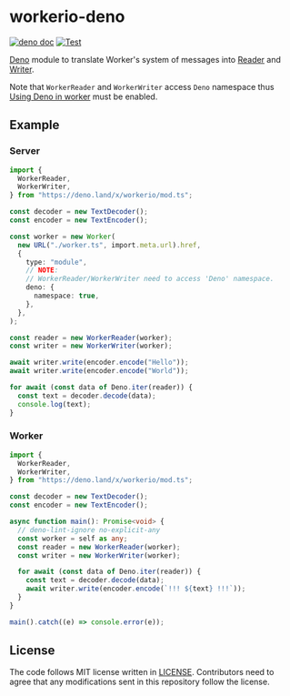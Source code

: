 # workerio-deno

[![deno doc](https://doc.deno.land/badge.svg)](https://doc.deno.land/https/deno.land/x/workerio/mod.ts)
[![Test](https://github.com/lambdalisue/workerio-deno/actions/workflows/test.yml/badge.svg)](https://github.com/lambdalisue/workerio-deno/actions/workflows/test.yml)

[Deno][deno] module to translate Worker's system of messages into
[Reader][reader] and [Writer][writer].

Note that `WorkerReader` and `WorkerWriter` access `Deno` namespace thus
[Using Deno in worker](https://deno.land/manual@v1.7.5/runtime/workers#using-deno-in-worker)
must be enabled.

[deno]: https://deno.land/
[reader]: https://doc.deno.land/builtin/stable#Deno.Reader
[writer]: https://doc.deno.land/builtin/stable#Deno.Writer

## Example

### Server

```typescript
import {
  WorkerReader,
  WorkerWriter,
} from "https://deno.land/x/workerio/mod.ts";

const decoder = new TextDecoder();
const encoder = new TextEncoder();

const worker = new Worker(
  new URL("./worker.ts", import.meta.url).href,
  {
    type: "module",
    // NOTE:
    // WorkerReader/WorkerWriter need to access 'Deno' namespace.
    deno: {
      namespace: true,
    },
  },
);

const reader = new WorkerReader(worker);
const writer = new WorkerWriter(worker);

await writer.write(encoder.encode("Hello"));
await writer.write(encoder.encode("World"));

for await (const data of Deno.iter(reader)) {
  const text = decoder.decode(data);
  console.log(text);
}
```

### Worker

```typescript
import {
  WorkerReader,
  WorkerWriter,
} from "https://deno.land/x/workerio/mod.ts";

const decoder = new TextDecoder();
const encoder = new TextEncoder();

async function main(): Promise<void> {
  // deno-lint-ignore no-explicit-any
  const worker = self as any;
  const reader = new WorkerReader(worker);
  const writer = new WorkerWriter(worker);

  for await (const data of Deno.iter(reader)) {
    const text = decoder.decode(data);
    await writer.write(encoder.encode(`!!! ${text} !!!`));
  }
}

main().catch((e) => console.error(e));
```

## License

The code follows MIT license written in [LICENSE](./LICENSE). Contributors need
to agree that any modifications sent in this repository follow the license.
